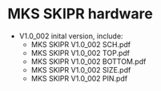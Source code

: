 # MKS SKIPR hardware
- V1.0_002 inital version, include:
  - MKS SKIPR V1.0_002 SCH.pdf
  - MKS SKIPR V1.0_002 TOP.pdf
  - MKS SKIPR V1.0_002 BOTTOM.pdf
  - MKS SKIPR V1.0_002 SIZE.pdf
  - MKS SKIPR V1.0_002 PIN.pdf